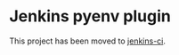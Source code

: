 # Jenkins pyenv plugin

This project has been moved to [jenkins-ci](https://github.com/jenkinsci/pyenv-plugin).
